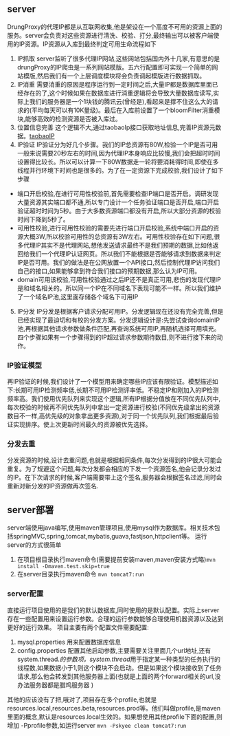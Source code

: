 ## server
DrungProxy的代理IP都是从互联网收集,他是架设在一个高度不可用的资源上面的服务。server会负责对这些资源进行清洗、校验、打分,最终输出可以被客户端使用的IP资源。IP资源从入库到最终判定可用生命流程如下
1. IP抓取
    server监听了很多代理IP网站,这些网站包括国内外十几家,有意思的是drungProxy的IP爬虫是一系列网站模版。五六行配置即可实现一个简单的网站模版,然后我们有一个上层调度模块将会负责调起模版进行数据抓取。
2. IP消重
需要消重的原因是程序运行到一定时间之后,大量IP都是数据库里面已经存在的了,这个时候如果在数据库进行消重逻辑将会导致大量数据库读写,实际上我们的服务器是一个1块钱的腾讯云(曾经是),看起来是撑不住这么大的请求的(平均每天可以有10K量级)。最后在入库前设置了一个bloomFilter消重模块,能够高效的检测资源是否被入库过。
3. 位置信息完善
这个逻辑不大,通过taobaoIp接口获取地址信息,完善IP资源元数据。[taobaoIP](http://ip.taobao.com/)
4. IP验证
IP验证分为好几个步骤。我们的IP总资源有80W,检验一个IP是否可用一般来说需要20秒左右的时间,因为代理IP本身响应比较慢,我们会把超时时间设置得比较长。所以可以计算一下80W数据走一轮将要消耗得时间,即使在多线程并行环境下时间也是很多的。为了在一定资源下完成校验,我们设计了如下步骤
- 端口开启校验,在进行可用性校验前,首先需要检查IP端口是否开启。调研发现大量资源其实端口都不通,所以专门设计一个任务验证端口是否开启,端口开启验证超时时间为5秒。由于大多数资源端口都没有开启,所以大部分资源的校验时间下降到5秒了。
- 可用性校验,进行可用性校验的需要先进行端口开启校验,系统中端口开启的资源大概3W,所以校验可用性的总资源有3W左右。可用性校验存在如下问题,很多代理IP其实不是代理网站,想他发送请求最终不是我们预期的数据,比如他返回给我们一个代理IP认证网页。所以我们不能根据是否能够请求到数据来判定IP是否可用。我们的做法是在公网放置一个API接口,然后控制代理IP访问我们自己的接口,如果能够拿到符合我们接口的预期数据,那么认为IP可用。
- domain可用该校验,可用性校验通过之后IP还不是真正可用,悲伤的发现代理IP是和域名相关的。所以同一个IP在不同域名下表现可能不一样。所以我们维护了一个域名IP池,这里面存储各个域名下可用IP
5. IP分发
IP分发是根据客户请求分配可用IP。分发逻辑现在还没有完全完善,但是已经实现了最迫切和有校的分发方案。分发逻辑设计是:先尝试查询domainIP池,再根据其他请求参数做条件匹配,再查询系统可用IP,再随机选择可用填充。四个步骤如果有一个步骤得到的IP超过请求参数期待数目,则不进行接下来的动作。

### IP验证模型
再IP验证的时候,我们设计了一个模型用来确定哪些IP应该有限验证。模型描述如下:长期可用IP检测频率低,长期不可用IP检测评率低。不稳定IP和刚加入的IP检测频率高。我们使用优先队列来实现这个逻辑,所有IP根据分值放在不同优先队列中,每次校验的时候再不同优先队列中拿出一定资源进行校验(不同优先级拿出的资源数目不一样,高优先级的对象拿出更多资源),对于同一个优先队列,我们根据最后验证实现排序。使上次更新时间最久的资源被优先选择。
### 分发去重
分发资源的时候,设计去重问题,也就是根据相同条件,每次分发得到的IP很大可能会重复。为了规避这个问题,每次分发都会相应的下发一个资源签名,他会记录分发过的IP。在下次请求的时候,客户端需要带上这个签名,服务器会根据签名过滤,同时会重新对新分发的IP资源做再次签名.

## server部署
server端使用java编写,使用maven管理项目,使用mysql作为数据库。相关技术包括springMVC,spring,tomcat,mybatis,guava,fastjson,httpclient等。
运行server的方式很简单
1. 在项目根目录执行maven命令(需要提前安装maven,maven安装方式略)```mvn install -Dmaven.test.skip=true```
2. 在server目录执行maven命令 ```mvn tomcat7:run```
### server配置
直接运行项目使用的是我们的默认数据库,同时使用的是默认配置。实际上server存在一些配置用来设置运行参数。合理的运行参数能够合理使用机器资源以及达到更好的运行效果。
项目主要有两个配置文件需要配置:
1. mysql.properties 用来配置数据库信息
2. config.properties 配置其他启动参数,主要需要关注里面几个url地址,还有 system.thread.*的参数项。system.thread*用于指定某一种类型的任务执行的线程数,如果数据小于1,则这个模块不会启动。但是如果这个模块接收到了任务请求,那么他会转发到其他服务器上面(也就是上面的两个forward相关的url,没办法服务器都是腊鸡服务器  )

其他的应该没有了把,哦对了,项目存在多个profile,也就是resources.local,resources.beta,resources.prod等。他们叫做profile,是maven里面的概念,默认是resources.local生效的。如果想使用其他profile下面的配置,则增加 -Pprofile参数,如运行server ```mvn -Pskyee clean tomcat7:run```